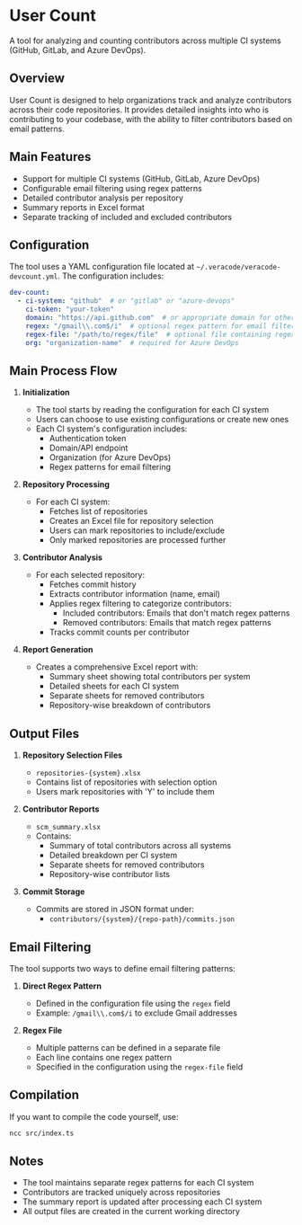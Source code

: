 # User Count

A tool for analyzing and counting contributors across multiple CI systems (GitHub, GitLab, and Azure DevOps).

## Overview

User Count is designed to help organizations track and analyze contributors across their code repositories. It provides detailed insights into who is contributing to your codebase, with the ability to filter contributors based on email patterns.

## Main Features

- Support for multiple CI systems (GitHub, GitLab, Azure DevOps)
- Configurable email filtering using regex patterns
- Detailed contributor analysis per repository
- Summary reports in Excel format
- Separate tracking of included and excluded contributors

## Configuration

The tool uses a YAML configuration file located at `~/.veracode/veracode-devcount.yml`. The configuration includes:

```yaml
dev-count:
  - ci-system: "github"  # or "gitlab" or "azure-devops"
    ci-token: "your-token"
    domain: "https://api.github.com"  # or appropriate domain for other systems
    regex: "/gmail\\.com$/i"  # optional regex pattern for email filtering
    regex-file: "/path/to/regex/file"  # optional file containing regex patterns
    org: "organization-name"  # required for Azure DevOps
```

## Main Process Flow

1. **Initialization**
   - The tool starts by reading the configuration for each CI system
   - Users can choose to use existing configurations or create new ones
   - Each CI system's configuration includes:
     - Authentication token
     - Domain/API endpoint
     - Organization (for Azure DevOps)
     - Regex patterns for email filtering

2. **Repository Processing**
   - For each CI system:
     - Fetches list of repositories
     - Creates an Excel file for repository selection
     - Users can mark repositories to include/exclude
     - Only marked repositories are processed further

3. **Contributor Analysis**
   - For each selected repository:
     - Fetches commit history
     - Extracts contributor information (name, email)
     - Applies regex filtering to categorize contributors:
       - Included contributors: Emails that don't match regex patterns
       - Removed contributors: Emails that match regex patterns
     - Tracks commit counts per contributor

4. **Report Generation**
   - Creates a comprehensive Excel report with:
     - Summary sheet showing total contributors per system
     - Detailed sheets for each CI system
     - Separate sheets for removed contributors
     - Repository-wise breakdown of contributors

## Output Files

1. **Repository Selection Files**
   - `repositories-{system}.xlsx`
   - Contains list of repositories with selection option
   - Users mark repositories with 'Y' to include them

2. **Contributor Reports**
   - `scm_summary.xlsx`
   - Contains:
     - Summary of total contributors across all systems
     - Detailed breakdown per CI system
     - Separate sheets for removed contributors
     - Repository-wise contributor lists

3. **Commit Storage**
   - Commits are stored in JSON format under:
     - `contributors/{system}/{repo-path}/commits.json`

## Email Filtering

The tool supports two ways to define email filtering patterns:

1. **Direct Regex Pattern**
   - Defined in the configuration file using the `regex` field
   - Example: `/gmail\\.com$/i` to exclude Gmail addresses

2. **Regex File**
   - Multiple patterns can be defined in a separate file
   - Each line contains one regex pattern
   - Specified in the configuration using the `regex-file` field

## Compilation

If you want to compile the code yourself, use:
```bash
ncc src/index.ts
```

## Notes

- The tool maintains separate regex patterns for each CI system
- Contributors are tracked uniquely across repositories
- The summary report is updated after processing each CI system
- All output files are created in the current working directory 